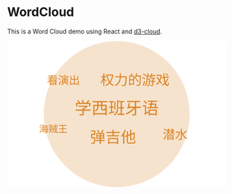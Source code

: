 # WordCloud

This is a Word Cloud demo using React and [d3-cloud](https://github.com/jasondavies/d3-cloud).

![](/outcome.svg)